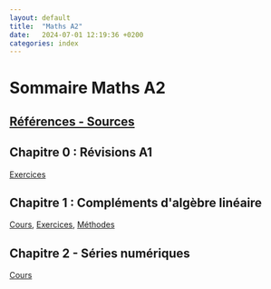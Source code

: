 ```yaml
---
layout: default
title:  "Maths A2"
date:   2024-07-01 12:19:36 +0200
categories: index
---
```


# Sommaire Maths A2

## [Références - Sources](ref.markdown)

## Chapitre 0 : Révisions A1

[Exercices](Maths_2A_00_EX_review.markdown)

## Chapitre 1 : Compléments d'algèbre linéaire

[Cours](Maths_2A_01_C_Algebre.markdown), [Exercices](Maths_2A_01_EX.markdown), [Méthodes](Maths_2A_01_MT.markdown)

## Chapitre 2 - Séries numériques

[Cours](Maths_2A_02_C_Series.markdown)